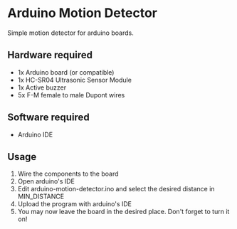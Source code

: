 # Arduino Motion Detector

Simple motion detector for arduino boards.

## Hardware required
- 1x Arduino board (or compatible)
- 1x HC-SR04 Ultrasonic Sensor Module
- 1x Active buzzer
- 5x F-M female to male Dupont wires

## Software required
- Arduino IDE

## Usage

1. Wire the components to the board
2. Open arduino's IDE
3. Edit arduino-motion-detector.ino and select the desired distance in MIN_DISTANCE
4. Upload the program with arduino's IDE
5. You may now leave the board in the desired place. Don't forget to turn it on!
